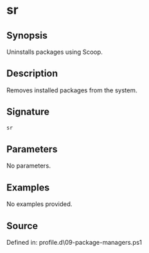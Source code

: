 # sr

## Synopsis

Uninstalls packages using Scoop.

## Description

Removes installed packages from the system.

## Signature

```powershell
sr
```

## Parameters

No parameters.

## Examples

No examples provided.

## Source

Defined in: profile.d\09-package-managers.ps1
